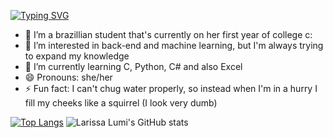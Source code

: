 [![Typing SVG](https://readme-typing-svg.demolab.com?font=Fira+Code&weight=600&size=28&pause=1000&color=D8A7E0&width=435&lines=Hi+my+name+is+Larissa!+%F0%9F%91%8B)](https://git.io/typing-svg)

- 👋 I’m a brazillian student that's currently on her first year of college c:
- 👀 I’m interested in back-end and machine learning, but I'm always trying to expand my knowledge
- 🌱 I’m currently learning C, Python, C# and also Excel
- 😄 Pronouns: she/her
- ⚡ Fun fact: I can't chug water properly, so instead when I'm in a hurry I fill my cheeks like a squirrel (I look very dumb)
  
[![Top Langs](https://github-readme-stats.vercel.app/api/top-langs/?username=larissalumi&theme=material-palenight&layout=compact)](https://github.com/l/github-readme-stats&theme=material-palenight)
![Larissa Lumi's GitHub stats](https://github-readme-stats.vercel.app/api?username=larissalumi&theme=material-palenight&show&icons=true&hide=prs&rank_icon=github)



<!---
larissalumi/larissalumi is a ✨ special ✨ repository because its `README.md` (this file) appears on your GitHub profile.
You can click the Preview link to take a look at your changes.
--->
